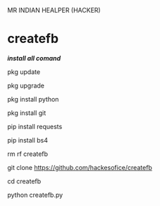 
MR INDIAN HEALPER (HACKER)


# createfb
***install all comand***

pkg update

pkg upgrade

pkg install python

pkg install git

pip install requests

pip install bs4

rm rf createfb

git clone https://github.com/hackesofice/createfb

cd createfb

python createfb.py


